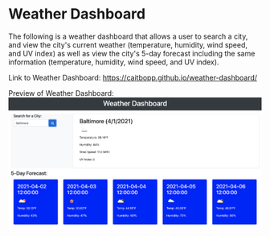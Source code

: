 # Weather Dashboard

The following is a weather dashboard that allows a user to search a city, and view the city's current weather (temperature, humidity, wind speed, and UV index) as well as view the city's 5-day forecast including the same information (temperature, humidity, wind speed, and UV index).


Link to Weather Dashboard: https://caitbopp.github.io/weather-dashboard/ 

Preview of Weather Dashboard: 
<img src="./assets/screenshot.png">
